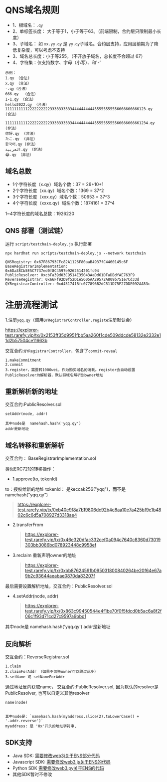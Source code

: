 # QNS域名规则

- 1、根域名：`.qy`
- 2、单标签长度：  大于等于1，小于等于63。（前端限制，合约层只限制最小长度）
- 3、子域名： 如 `xx.yy.qy` 是 `yy.qy`子域名。合约层支持，应用层前期为了降低复杂度，可以考虑不支持
- 3、域名总长度：小于等255。（不开放子域名，总长度不会超过 67）
- 4、字符集：仅支持数字、字母（小写）、和'-'

```
示例：
1.qy （合法)
x.qy （合法）
-.qy（合法）
666.qy  （合法）
1-1.qy （合法）
hello2022.qy （合法）
111111111122222222223333333333444444444455555555556666666666123.qy  (合法）

1111111111222222222233333333334444444444555555555566666666661234.qy  (非法）
你好.qy  (非法）
たこ.qy  (非法）
한국어.qy (非法）
العربية.qy （非法）
😂.qy （非法）
```

## 域名总数
- 1个字符长度（x.qy）域名个数：37 = 26+10+1
- 2个字符长度（xx.qy）域名个数：1369 = 37^2
- 3个字符长度（xxx.qy）域名个数：50653 = 37^3
- 4个字符长度（xxxx.qy）域名个数：1874161 = 37^4

1~4字符长度的域名总数：1926220

## QNS 部署（测试链）

运行 `script/testchain-deploy.js` 执行部署

`npx hardhat run scripts/testchain-deploy.js --network testchain`

```
QNSRegistry: 0x67F86793CFc82A1126F80aaB4937fC4460145c6F
BaseRegistrarImplementation: 0x6Da38Cb5E5C7737ed0f8C4597e9262514201fc94
PublicResolver: 0xcbFa39d03C9514E35043AaDd61DFaDBdfAE763F9
ReverseRegistrar: 0x66Ff92D9f52D1e5605AA29572A809b751e7Cd33d
QYRegistrarController: 0xd451741Bfc077896B2dC511D75F27DDE092AA53c
```


# 注册流程测试

1.注册`yqq.qy`（调用`QYRegistrarController.registe`注册默认会）

https://explorer-test.rarefy.vip/tx/0x2153ff35d9951fbb5aa260f1cde509ddcde58132e2332e11d2b57504ce11663b

交互合约:`QYRegistrarController`，包含了`commit-reveal`

```
1.makeCommitment
2.commit
3.register，需要转1000wei，作为购买域名的消耗。register会自动设置PublicResolver为解析器，默认将域名解析到owner地址

```


## 重新解析新的地址

交互合约:PublicResolver.sol

```
setAddr(node, addr)

其中node是  namehash.hash('yqq.qy')
addr是新地址
```


## 域名转移和重新解析

交互合约： BaseRegistrarImplementation.sol

类似ERC721的转移操作：

- 1.approve(to, tokenId)

to：授权给新的地址
tokenId： 是keccak256("yqq")，而不是 namehash("yqq.qy")

> https://explorer-test.rarefy.vip/tx/0xb40e9f8a7b19806dc92b4c8aa10e7a425bf9e1b4802c6c6d5a708927d3318ae4

- 2.transferFrom

    > https://explorer-test.rarefy.vip/tx/0x46e320dfac332cef0a094c7640c8360d73019303bb3086bd078923448c9958ef


- 3.reclaim 重新声明owner的地址

    > https://explorer-test.rarefy.vip/tx/0xbb87624591b095031800840264be20f64e67a9b2c93644aeabae0870da83207f

最后需要设置解析地址，交互合约：PublicResolver.sol

- 4.setAddr(node, addr)

    > https://explorer-test.rarefy.vip/tx/0x863c99450544e4f1be70f0f5fdcd0b5ac6a8f2f06c1f93d71cd27c9597a9bbd1

其中node是  namehash.hash('yqq.qy')
addr是新地址



## 反向解析


交互合约：ReverseRegistrar.sol

```
1.claim
2.claimForAddr （如果不切换owner可以跳过此步）
3.setName 或 setNameForAddr

```
通过地址反向获取name， 交互合约:PublicResolver.sol, 因为默认的resolver是PublicResolver, 也可以自定义其他resolver

```
name(node)


其中node是: `namehash.hash(myaddress.slice(2).toLowerCase() + '.addr.reverse')`
myaddress: 是 '0x'开头的地址字符串,
```


## SDK支持

- Java SDK: [需要修改web3j关于ENS部分代码](https://github.com/qiyichain/web3j)
- Javascript SDK: [需要修改web3.js关于ENS的代码](https://github.com/qiyichain/web3.js/)
- Python SDK [需要修改web3.py关于ENS的代码](https://github.com/qiyichain/web3.py/)
- 其他SDK暂时不修改

